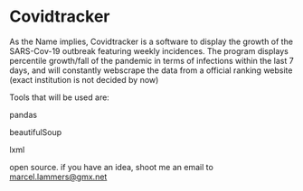 # Covidtracker

As the Name implies, Covidtracker is a software to display the growth of the SARS-Cov-19 outbreak featuring weekly incidences.
The program displays percentile growth/fall of the pandemic in terms of infections within the last 7 days,
and will constantly webscrape the data from a official ranking website (exact institution is not decided by now)

Tools that will be used are:

pandas

beautifulSoup

lxml

open source. if you have an idea, shoot me an email to marcel.lammers@gmx.net
